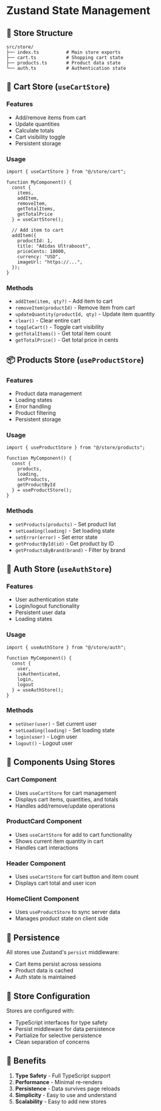 # Zustand State Management

## 📁 Store Structure

```
src/store/
├── index.ts          # Main store exports
├── cart.ts           # Shopping cart state
├── products.ts       # Product data state
└── auth.ts           # Authentication state
```

## 🛒 Cart Store (`useCartStore`)

### Features
- Add/remove items from cart
- Update quantities
- Calculate totals
- Cart visibility toggle
- Persistent storage

### Usage
```tsx
import { useCartStore } from "@/store/cart";

function MyComponent() {
  const { 
    items, 
    addItem, 
    removeItem, 
    getTotalItems, 
    getTotalPrice 
  } = useCartStore();
  
  // Add item to cart
  addItem({
    productId: 1,
    title: "Adidas Ultraboost",
    priceCents: 18000,
    currency: "USD",
    imageUrl: "https://...",
  });
}
```

### Methods
- `addItem(item, qty?)` - Add item to cart
- `removeItem(productId)` - Remove item from cart
- `updateQuantity(productId, qty)` - Update item quantity
- `clear()` - Clear entire cart
- `toggleCart()` - Toggle cart visibility
- `getTotalItems()` - Get total item count
- `getTotalPrice()` - Get total price in cents

## 📦 Products Store (`useProductStore`)

### Features
- Product data management
- Loading states
- Error handling
- Product filtering
- Persistent storage

### Usage
```tsx
import { useProductStore } from "@/store/products";

function MyComponent() {
  const { 
    products, 
    loading, 
    setProducts, 
    getProductById 
  } = useProductStore();
}
```

### Methods
- `setProducts(products)` - Set product list
- `setLoading(loading)` - Set loading state
- `setError(error)` - Set error state
- `getProductById(id)` - Get product by ID
- `getProductsByBrand(brand)` - Filter by brand

## 🔐 Auth Store (`useAuthStore`)

### Features
- User authentication state
- Login/logout functionality
- Persistent user data
- Loading states

### Usage
```tsx
import { useAuthStore } from "@/store/auth";

function MyComponent() {
  const { 
    user, 
    isAuthenticated, 
    login, 
    logout 
  } = useAuthStore();
}
```

### Methods
- `setUser(user)` - Set current user
- `setLoading(loading)` - Set loading state
- `login(user)` - Login user
- `logout()` - Logout user

## 🎯 Components Using Stores

### Cart Component
- Uses `useCartStore` for cart management
- Displays cart items, quantities, and totals
- Handles add/remove/update operations

### ProductCard Component
- Uses `useCartStore` for add to cart functionality
- Shows current item quantity in cart
- Handles cart interactions

### Header Component
- Uses `useCartStore` for cart button and item count
- Displays cart total and user icon

### HomeClient Component
- Uses `useProductStore` to sync server data
- Manages product state on client side

## 💾 Persistence

All stores use Zustand's `persist` middleware:
- Cart items persist across sessions
- Product data is cached
- Auth state is maintained

## 🔧 Store Configuration

Stores are configured with:
- TypeScript interfaces for type safety
- Persist middleware for data persistence
- Partialize for selective persistence
- Clean separation of concerns

## 🚀 Benefits

1. **Type Safety** - Full TypeScript support
2. **Performance** - Minimal re-renders
3. **Persistence** - Data survives page reloads
4. **Simplicity** - Easy to use and understand
5. **Scalability** - Easy to add new stores
